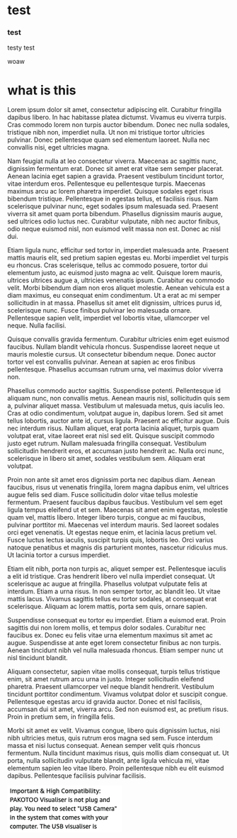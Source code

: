 # test
### test
testy test

woaw

# what is this


Lorem ipsum dolor sit amet, consectetur adipiscing elit. Curabitur fringilla dapibus libero. In hac habitasse platea dictumst. Vivamus eu viverra turpis. Cras commodo lorem non turpis auctor bibendum. Donec nec nulla sodales, tristique nibh non, imperdiet nulla. Ut non mi tristique tortor ultricies pulvinar. Donec pellentesque quam sed elementum laoreet. Nulla nec convallis nisi, eget ultricies magna.

Nam feugiat nulla at leo consectetur viverra. Maecenas ac sagittis nunc, dignissim fermentum erat. Donec sit amet erat vitae sem semper placerat. Aenean lacinia eget sapien a gravida. Praesent vestibulum tincidunt tortor, vitae interdum eros. Pellentesque eu pellentesque turpis. Maecenas maximus arcu ac lorem pharetra imperdiet. Quisque sodales eget risus bibendum tristique. Pellentesque in egestas tellus, et facilisis risus. Nam scelerisque pulvinar nunc, eget sodales ipsum malesuada sed. Praesent viverra sit amet quam porta bibendum. Phasellus dignissim mauris augue, sed ultrices odio luctus nec. Curabitur vulputate, nibh nec auctor finibus, odio neque euismod nisl, non euismod velit massa non est. Donec ac nisl dui.

Etiam ligula nunc, efficitur sed tortor in, imperdiet malesuada ante. Praesent mattis mauris elit, sed pretium sapien egestas eu. Morbi imperdiet vel turpis eu rhoncus. Cras scelerisque, tellus ac commodo posuere, tortor dui elementum justo, ac euismod justo magna ac velit. Quisque lorem mauris, ultrices ultrices augue a, ultricies venenatis ipsum. Curabitur eu commodo velit. Morbi bibendum diam non eros aliquet molestie. Aenean vehicula est a diam maximus, eu consequat enim condimentum. Ut a erat ac mi semper sollicitudin in at massa. Phasellus sit amet elit dignissim, ultrices purus id, scelerisque nunc. Fusce finibus pulvinar leo malesuada ornare. Pellentesque sapien velit, imperdiet vel lobortis vitae, ullamcorper vel neque. Nulla facilisi.

Quisque convallis gravida fermentum. Curabitur ultricies enim eget euismod faucibus. Nullam blandit vehicula rhoncus. Suspendisse laoreet neque ut mauris molestie cursus. Ut consectetur bibendum neque. Donec auctor tortor vel est convallis pulvinar. Aenean at sapien ac eros finibus pellentesque. Phasellus accumsan rutrum urna, vel maximus dolor viverra non.

Phasellus commodo auctor sagittis. Suspendisse potenti. Pellentesque id aliquam nunc, non convallis metus. Aenean mauris nisl, sollicitudin quis sem a, pulvinar aliquet massa. Vestibulum ut malesuada metus, quis iaculis leo. Cras at odio condimentum, volutpat augue in, dapibus lorem. Sed sit amet tellus lobortis, auctor ante id, cursus ligula. Praesent ac efficitur augue. Duis nec interdum risus. Nullam aliquet, erat porta lacinia aliquet, turpis quam volutpat erat, vitae laoreet erat nisl sed elit. Quisque suscipit commodo justo eget rutrum. Nullam malesuada fringilla consequat. Vestibulum sollicitudin hendrerit eros, et accumsan justo hendrerit ac. Nulla orci nunc, scelerisque in libero sit amet, sodales vestibulum sem. Aliquam erat volutpat.

Proin non ante sit amet eros dignissim porta nec dapibus diam. Aenean faucibus, risus ut venenatis fringilla, lorem magna dapibus enim, vel ultrices augue felis sed diam. Fusce sollicitudin dolor vitae tellus molestie fermentum. Praesent faucibus dapibus faucibus. Vestibulum vel sem eget ligula tempus eleifend ut et sem. Maecenas sit amet enim egestas, molestie quam vel, mattis libero. Integer libero turpis, congue ac mi faucibus, pulvinar porttitor mi. Maecenas vel interdum mauris. Sed laoreet sodales orci eget venenatis. Ut egestas neque enim, et lacinia lacus pretium vel. Fusce luctus lectus iaculis, suscipit turpis quis, lobortis leo. Orci varius natoque penatibus et magnis dis parturient montes, nascetur ridiculus mus. Ut lacinia tortor a cursus imperdiet.

Etiam elit nibh, porta non turpis ac, aliquet semper est. Pellentesque iaculis a elit id tristique. Cras hendrerit libero vel nulla imperdiet consequat. Ut scelerisque ac augue at fringilla. Phasellus volutpat vulputate felis at interdum. Etiam a urna risus. In non semper tortor, ac blandit leo. Ut vitae mattis lacus. Vivamus sagittis tellus eu tortor sodales, at consequat erat scelerisque. Aliquam ac lorem mattis, porta sem quis, ornare sapien.

Suspendisse consequat eu tortor eu imperdiet. Etiam a euismod erat. Proin sagittis dui non lorem mollis, et tempus dolor sodales. Curabitur nec faucibus ex. Donec eu felis vitae urna elementum maximus sit amet ac augue. Suspendisse at ante eget lorem consectetur finibus ac non turpis. Aenean tincidunt nibh vel nulla malesuada rhoncus. Etiam semper nunc ut nisl tincidunt blandit.

Aliquam consectetur, sapien vitae mollis consequat, turpis tellus tristique enim, sit amet rutrum arcu urna in justo. Integer sollicitudin eleifend pharetra. Praesent ullamcorper vel neque blandit hendrerit. Vestibulum tincidunt porttitor condimentum. Vivamus volutpat dolor et suscipit congue. Pellentesque egestas arcu id gravida auctor. Donec et nisl facilisis, accumsan dui sit amet, viverra arcu. Sed non euismod est, ac pretium risus. Proin in pretium sem, in fringilla felis.

Morbi sit amet ex velit. Vivamus congue, libero quis dignissim luctus, nisi nibh ultricies metus, quis rutrum eros magna sed sem. Fusce interdum massa et nisi luctus consequat. Aenean semper velit quis rhoncus fermentum. Nulla tincidunt maximus risus, quis mollis diam consequat ut. Ut porta, nulla sollicitudin vulputate blandit, ante ligula vehicula mi, vitae elementum sapien leo vitae libero. Proin pellentesque nibh eu elit euismod dapibus. Pellentesque facilisis pulvinar facilisis.

![image](resources/1/1.png)
